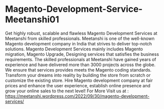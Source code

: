 # Magento-Development-Service-Meetanshi01
Get highly robust, scalable and flawless Magento Development Services at Meetanshi from skilled professionals. Meetanshi is one of the well-known Magento development company in India that strives to deliver top-notch solutions. Magento Development Services mainly includes Magento migration, Magento Upgrade, Designing services that satisfies the business requirements. The skilled professionals at Meetanshi have gained years of experience and have delivered more than 3000 projects across the globe. We ensure that services provides meets the Magento coding standards. Transform your dreams into reality by building the store from scratch or customize the existing store. Hire Magento development company at fair prices and enhance the user experience, establish online presence and grow your online sales to the next level! For More Visit us at : https://meetanshi.wordpress.com/2022/09/30/magento-development-services/
